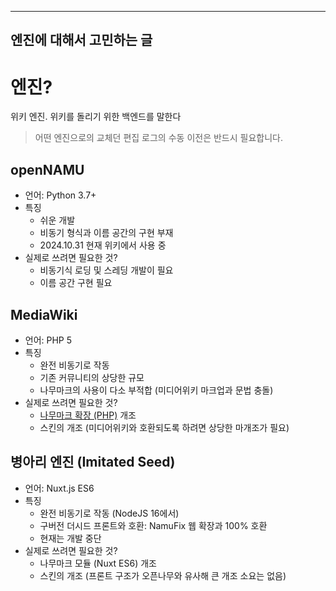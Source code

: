 -----------------------------
엔진에 대해서 고민하는 글
-----------------------------

# 엔진?
위키 엔진. 위키를 돌리기 위한 백엔드를 말한다

> 어떤 엔진으로의 교체던 편집 로그의 수동 이전은 반드시 필요합니다.

## openNAMU
- 언어: Python 3.7+
- 특징
  - 쉬운 개발
  - 비동기 형식과 이름 공간의 구현 부재
  - 2024.10.31 현재 위키에서 사용 중
- 실제로 쓰려면 필요한 것?
  - 비동기식 로딩 및 스레딩 개발이 필요
  - 이름 공간 구현 필요
 
## MediaWiki
- 언어: PHP 5
- 특징
  - 완전 비동기로 작동
  - 기존 커뮤니티의 상당한 규모
  - 나무마크의 사용이 다소 부적합 (미디어위키 마크업과 문법 충돌)
- 실제로 쓰려면 필요한 것?
  - [나무마크 확장 (PHP)](https://github.com/dodawiki/mediawiki-namumark) 개조
  - 스킨의 개조 (미디어위키와 호환되도록 하려면 상당한 마개조가 필요)
 
## 병아리 엔진 (Imitated Seed)
- 언어: Nuxt.js ES6
- 특징
  - 완전 비동기로 작동 (NodeJS 16에서)
  - 구버전 더시드 프론트와 호환: NamuFix 웹 확장과 100% 호환
  - 현재는 개발 중단
- 실제로 쓰려면 필요한 것?
  - 나무마크 모듈 (Nuxt ES6) 개조
  - 스킨의 개조 (프론트 구조가 오픈나무와 유사해 큰 개조 소요는 없음)
